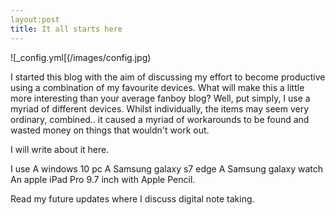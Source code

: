 ```yaml
---
layout:post
title: It all starts here
---
```


![_config.yml[(/images/config.jpg)

I started this blog with the aim of discussing my effort to become productive using a combination of my favourite devices.
What will make this a little more interesting than your average fanboy blog? Well, put simply, I use a myriad of different devices. Whilst individually, the items may seem very ordinary, combined.. it caused a myriad of workarounds to be found and wasted money on things that wouldn't work out. 

I will write about it here.

I use 
A windows 10 pc
A Samsung galaxy s7 edge
A Samsung galaxy watch
An apple iPad Pro 9.7 inch with Apple Pencil.

Read my future updates where I discuss digital note taking. 

